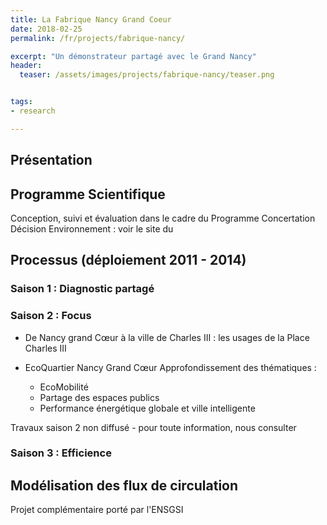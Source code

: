 ```yaml
---
title: La Fabrique Nancy Grand Coeur
date: 2018-02-25
permalink: /fr/projects/fabrique-nancy/ 

excerpt: "Un démonstrateur partagé avec le Grand Nancy"
header:
  teaser: /assets/images/projects/fabrique-nancy/teaser.png


tags:
- research

---
```


## Présentation

## Programme Scientifique

Conception, suivi et évaluation dans le cadre du Programme Concertation Décision Environnement : voir le site du

## Processus (déploiement 2011 - 2014)


### Saison 1 : Diagnostic partagé



### Saison 2 : Focus

- De Nancy grand Cœur à la ville de Charles III : les usages de la Place Charles III
- EcoQuartier Nancy Grand Cœur Approfondissement des thématiques :
  
  - EcoMobilité
  - Partage des espaces publics
  - Performance énergétique globale et ville intelligente


Travaux saison 2 non diffusé - pour toute information, nous consulter


### Saison 3 : Efficience


## Modélisation des flux de circulation
Projet complémentaire porté par l'ENSGSI